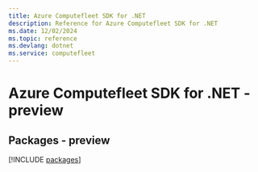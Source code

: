 ```yaml
---
title: Azure Computefleet SDK for .NET
description: Reference for Azure Computefleet SDK for .NET
ms.date: 12/02/2024
ms.topic: reference
ms.devlang: dotnet
ms.service: computefleet
---
```

# Azure Computefleet SDK for .NET - preview
## Packages - preview
[!INCLUDE [packages](computefleet-index.md)]